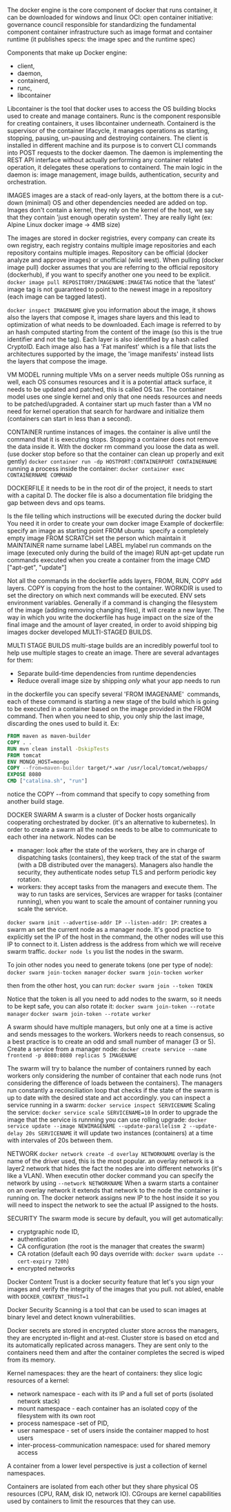 The docker engine is the core component of docker that runs container, it can be downloaded for windows and linux
OCI: open container initiative: governance council responsible for standardizing the fundamental component container infrastructure such as image format and container runtime (it publishes specs: the image spec and the runtime spec)

Components that make up Docker engine:
- client, 
- daemon,
- containerd, 
- runc, 
- libcontainer

Libcontainer is the tool that docker uses to access the OS building blocks used to create and manage containers.
Runc is the component responsible for creating containers, it uses libcontainer underneath.
Containerd is the supervisor of the container lifacycle, it manages operations as starting, stopping, pausing, un-pausing and destroying containers.
The client is installed in different machine and its purpose is to convert CLI commands into POST requests to the docker daemon.
The daemon is implementing the REST API interface without actually performing any container related operation, it delegates these operations to containerd. The main logic in the daemon is: image management, image builds, authentication, security and orchestration.

IMAGES
images are a stack of read-only layers, at the bottom there is a cut-down (minimal) OS and other dependencies needed are added on top. Images don't contain a kernel, they rely on the kernel of the host, we say that they contain 'just enough operatin system'. They are really light (ex: Alpine Linux docker image -> 4MB size)

The images are stored in docker registries, every company can create its own registry, each registry contains multiple image repositories and each repository contains multiple images.
Repository can be official (docker analyze and approve images) or unofficial (wild west).
When pulling (docker image pull) docker assumes that you are referring to the official repository (dockerhub), if you want to specify another one you need to be explicit.
`docker image pull REPOSITORY/IMAGENAME:IMAGETAG`
notice that the 'latest' image tag is not guaranteed to point to the newest image in a repository (each image can be tagged latest).

`docker inspect IMAGENAME` 
give you information about the image, it shows also the layers that compose it, images share layers and this lead to optimization of what needs to be downloaded. Each image is referred to by an hash computed starting from the content of the image (so this is the true identifier and not the tag). Each layer is also identified by a hash called CryptoID.
Each image also has a 'Fat manifest' which is a file that lists the architectures supported by the image, the 'image manifests' instead lists the layers that compose the image.

VM MODEL
running multiple VMs on a server needs multiple OSs running as well, each OS consumes resources and it is a potential attack surface, it needs to be updated and patched, this is called OS tax. The container model uses one single kernel and only that one needs resources and needs to be patched/upgraded. A container start up much faster than a VM no need for kernel operation that search for hardware and initialize them (containers can start in less than a second).

CONTAINER
runtime instances of images. the container is alive until the command that it is executing stops.
Stopping a container does not remove the data inside it. With the docker rm command you loose the data as well. (use docker stop before so that the container can clean up properly and exit gently)
`docker container run -dp HOSTPORT:CONTAINERPORT CONTAINERNAME`
running a process inside the container: `docker container exec CONTAINERNAME COMMAND`

DOCKERFILE
it needs to be in the root dir of the project, it needs to start with a capital D. The docker file is also a documentation file bridging the gap between devs and ops teams.

Is the file telling which instructions will be executed during the docker build
You need it in order to create your own docker image
Example of dockerfile:
	specify an image as starting point
	FROM ubuntu  
	specify a completely empty image
	FROM SCRATCH
	set the person which maintain it
	MAINTAINER name surname
	label
	LABEL mylabel
	run commands on the image (executed only during the build of the image)
	RUN apt-get update
	run commands executed when you create a container from the image
	CMD \["apt-get", "update"\]

Not all the commands in the dockerfile adds layers, FROM, RUN, COPY add layers.
COPY is copying from the host to the container.
WORKDIR is used to set the directory on which next commands will be executed.
ENV sets environment variables.
Generally if a command is changing the filesystem of the image (adding removing changing files), it will create a new layer. The way in which you write the dockerfile has huge impact on the size of the final image and the amount of layer created, in order to avoid shipping big images docker developed MULTI-STAGED BUILDS.

MULTI STAGE BUILDS
multi-stage builds are an incredibly powerful tool to help use multiple stages to create an image. There are several advantages for them:

* Separate build-time dependencies from runtime dependencies
* Reduce overall image size by shipping _only_ what your app needs to run

in the dockerfile you can specify several 'FROM IMAGENAME'  commands, each of these command is starting a new stage of the build which is going to be executed in a container based on the image provided in the FROM command.
Then when you need to ship, you only ship the last image, discarding the ones used to build it.
Ex:

```dockerfile
FROM maven as maven-builder
COPY . .
RUN mvn clean install -DskipTests
FROM tomcat
ENV MONGO_HOST=mongo
COPY --from=maven-builder target/*.war /usr/local/tomcat/webapps/
EXPOSE 8080
CMD ["catalina.sh", "run"]
```

notice the COPY --from command that specify to copy something from another build stage.

DOCKER SWARM
A swarm is a cluster of Docker hosts organically cooperating orchestrated by docker. (it's an alternative to kubernetes).
In order to create a swarm all the nodes  needs to be albe to communicate to each other ina network. Nodes can be
- manager: look after the state of the workers, they are in charge of dispatching tasks (containers), they keep track of the stat of the swarm (with a DB distributed over the managers). Managers also handle the security, they authenticate nodes setup TLS and perform periodic key rotation.
- workers: they accept tasks from the managers and execute them.
The way to run tasks are services, Services are wrapper for tasks (container running), when you want to scale the amount of container running you scale the service.

`docker swarm init --advertise-addr IP --listen-addr: IP`: creates a swarm an set the current node as a manager node. It's good practice to explicitly set the IP of the host in the command, the other nodes will use this IP to connect to it. Listen address is the address from which we will receive swarm traffic.
`docker node ls` you list the nodes in the swarm.

To join other nodes you need to generate tokens (one per type of node):
`docker swarm join-tocken manager`
`docker swarm join-tocken worker`

then from the other host, you can run:
`docker swarm join --token TOKEN`

Notice that the token is all you need to add nodes to the swarm, so it needs to be kept safe, you can also rotate it:
`docker swarm join-token --rotate manager`
`docker swarm join-token --rotate worker`

A swarm should have multiple managers, but only one at a time is active and sends messages to the workers. Workers needs to reach consensus, so a best practice is to create an odd and small number of manager (3 or 5).
Create a service from a manager node:
`docker create service --name frontend -p 8080:8080 replicas 5 IMAGENAME`

The swarm will try to balance the number of containers runned by each workers only considering the number of container that each node runs (not considering the difference of loads between the containers). The managers run constantly a reconciliation loop that checks if the state of the swarm is up to date with the desired state and act accordingly.
you can inspect a service running in a swarm: `docker service inspect SERVICENAME`
Scaling the service: `docker service scale SERVICENAME=10`
In order to upgrade the image that the service is runnning you can use rolling upgrade:
`docker service update --image NEWIMAGENAME --update-parallelism 2 --update-delay 20s SERVICENAME`
it will update two instances (containers) at a time with intervales of 20s between them.

NETWORK
`docker network create -d overlay NETWORKNAME` overlay is the name of the driver used, this is the most popular.
an overlay network is a layer2 network that hides the fact the nodes are into different networks (it's like a VLAN). When executin other docker command you can specify the network by using 
`--network NETWORKNAME`
When a swarm starts a container on an overlay network it extends that network to the node the container is running on. The docker network assigns new IP to the host inside it so you will need to inspect the network to see the actual IP assigned to the hosts.

SECURITY
The swarm mode is secure by default, you will get automatically:
- cryptgraphic node ID,
- authentication
- CA configuration (the root is the manager that creates the swarm)
- CA rotation (default each 90 days override with: `docker swarm update --cert-expiry 720h`)
- encrypted networks

Docker Content Trust is a docker security feature that let's you sign your images and verify the integrity of the images that you pull. not abled, enable with `DOCKER_CONTENT_TRUST=1`

Docker Security Scanning is a tool that can be used to scan images at binary level and detect known vulnerabilities.

Docker secrets are stored in encrypted cluster store across the managers, they are encrypted in-flight and at-rest. Cluster store is based on etcd and its automatically replicated across managers.
They are sent only to the containers need them and after the container completes the secred is wiped from its memory.

Kernel namespaces: they are the heart of containers: they slice logic resources of a kernel:
- network namespace - each with its IP and a full set of ports (isolated network stack)
- mount namespace - each container has an isolated copy of the filesystem with its own root
- process namespace -set of PID,
- user namespace - set of users inside the container mapped to host users
- inter-process-communication namespace: used for shared memory access

A container from a lower level perspective is just a collection of kernel namespaces.

Containers are isolated from each other but they share physical OS resources (CPU, RAM, disk IO, network IO). CGroups are kernel capabilities used by containers to limit the resources that they can use.